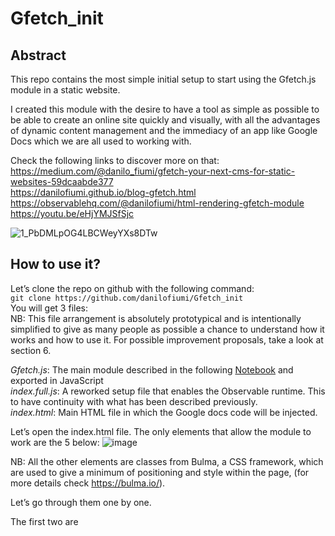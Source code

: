 # Gfetch_init

## Abstract
 This repo contains the most simple initial setup to start using the Gfetch.js module in a static website.
 
 I created this module with the desire to have a tool as simple as possible to be able to create an online site quickly and visually, with all the advantages of dynamic content management and the immediacy of an app like Google Docs which we are all used to working with.
 
 Check the following links to discover more on that:
 <br>
 https://medium.com/@danilo_fiumi/gfetch-your-next-cms-for-static-websites-59dcaabde377 <br>
 https://danilofiumi.github.io/blog-gfetch.html <br>
 https://observablehq.com/@danilofiumi/html-rendering-gfetch-module <br>
 https://youtu.be/eHjYMJSfSjc <br>

![1_PbDMLpOG4LBCWeyYXs8DTw](https://user-images.githubusercontent.com/76904889/205452996-c22aaa72-aa56-467e-9a28-3cab07996f2d.jpeg)


## How to use it?
Let’s clone the repo on github with the following command:
<br>
```git clone https://github.com/danilofiumi/Gfetch_init```
<br>
You will get 3 files: <br>
NB: This file arrangement is absolutely prototypical and is intentionally simplified to give as many people as possible a chance to understand how it works and how to use it. For possible improvement proposals, take a look at section 6.

*Gfetch.js*: The main module described in the following [Notebook](https://observablehq.com/@danilofiumi/html-rendering-gfetch-module) and exported in JavaScript <br>
*index.full.js*: A reworked setup file that enables the Observable runtime. This to have continuity with what has been described previously. <br>
*index.html*: Main HTML file in which the Google docs code will be injected. <br>

Let’s open the index.html file.
The only elements that allow the module to work are the 5 below:
![image](https://user-images.githubusercontent.com/76904889/205995153-1a6aec84-99a8-4323-8f43-e79701345ba9.png)


NB: All the other elements are classes from Bulma, a CSS framework, which are used to give a minimum of positioning and style within the page, (for more details check https://bulma.io/).

Let’s go through them one by one.

The first two are <script> elements and are used to import the JavaScript codes described above.

The div with the id equal to “link” is an element that contains the url from which we want to retrieve the information (in the repo is the sample link linked to the same demo document shown in the observable notebook). Note that in this plain vanilla version the style is on “display:none”, so it will not be displayed on the page but will only serve as a configuration element.

The div with the id attribute equal to “placeholder” will be the element inside which we are finally going to render the html code exported from Google sheet.

The <img> tag with id equal to “image-src” will be the element in which the src value will be replaced with that of the image source in the Google document.


To customize it with your own content, simply follow the steps below:

- Create a new Google document
- Create your own content with the respective keys
- Click on share at the top right of the document
- Enable access to anyone with the link
- Copy the link
- Paste the link into the div with id=”link”
- Update the HTML elements in index.html so that “id” attributes match the keys

for the detailed guide on how to configure document rights so that it communicates with index.html I refer to [this video](https://www.youtube.com/embed/eHjYMJSfSjc) or to the guide on my [personal website](https://danilofiumi.github.io/blog-gfetch) (ITA only):

[![Gfetch.js](https://img.youtube.com/vi/eHjYMJSfSjc/0.jpg)](https://www.youtube.com/embed/eHjYMJSfSjc)
